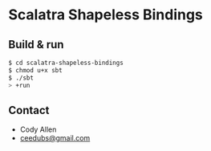 # Scalatra Shapeless Bindings #

## Build & run ##

```sh
$ cd scalatra-shapeless-bindings
$ chmod u+x sbt
$ ./sbt
> +run
```

## Contact ##

- Cody Allen
- <a href="ceedubs@gmail.com">ceedubs@gmail.com</a>
